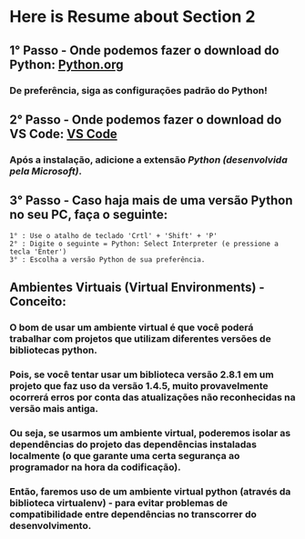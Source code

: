 # Here is Resume about Section 2

## 1° Passo - Onde podemos fazer o download do Python: [Python.org](https://www.python.org/downloads/)

### De preferência, siga as configurações padrão do Python!

## 2° Passo - Onde podemos fazer o download do VS Code: [VS Code](https://code.visualstudio.com/Download)

### Após a instalação, adicione a extensão _Python (desenvolvida pela Microsoft)_.

## 3° Passo - Caso haja mais de uma versão Python no seu PC, faça o seguinte:

```
1° : Use o atalho de teclado 'Crtl' + 'Shift' + 'P'
2° : Digite o seguinte = Python: Select Interpreter (e pressione a tecla 'Enter')
3° : Escolha a versão Python de sua preferência. 
```

## Ambientes Virtuais (Virtual Environments) - Conceito:

### O bom de usar um ambiente virtual é que você poderá trabalhar com projetos que utilizam diferentes versões de bibliotecas python.

### Pois, se você tentar usar um biblioteca versão 2.8.1 em um projeto que faz uso da versão 1.4.5, muito provavelmente ocorrerá erros por conta das atualizações não reconhecidas na versão mais antiga.

### Ou seja, se usarmos um ambiente virtual, poderemos isolar as dependências do projeto das dependências instaladas localmente (o que garante uma certa segurança ao programador na hora da codificação).

### Então, faremos uso de um ambiente virtual python (através da biblioteca virtualenv) -  para evitar problemas de compatibilidade entre dependências no transcorrer do desenvolvimento.
